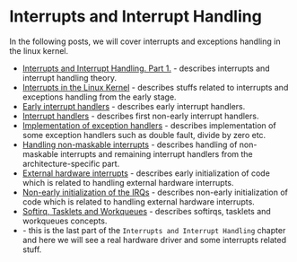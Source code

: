# Interrupts and Interrupt Handling

In the following posts, we will cover interrupts and exceptions handling in the linux kernel.

* [Interrupts and Interrupt Handling. Part 1.](https://github.com/0xAX/linux-insides/blob/master/Interrupts/interrupts-1.md) - describes interrupts and interrupt handling theory.
* [Interrupts in the Linux Kernel](https://github.com/0xAX/linux-insides/blob/master/Interrupts/interrupts-2.md) - describes stuffs related to interrupts and exceptions handling from the early stage.
* [Early interrupt handlers](https://github.com/0xAX/linux-insides/blob/master/Interrupts/interrupts-3.md) - describes early interrupt handlers.
* [Interrupt handlers](https://github.com/0xAX/linux-insides/blob/master/Interrupts/interrupts-4.md) - describes first non-early interrupt handlers.
* [Implementation of exception handlers](https://github.com/0xAX/linux-insides/blob/master/Interrupts/interrupts-5.md) - describes implementation of some exception handlers such as double fault, divide by zero etc.
* [Handling non-maskable interrupts](https://github.com/0xAX/linux-insides/blob/master/interrupts/interrupts-6.md) - describes handling of non-maskable interrupts and remaining interrupt handlers from the architecture-specific part.
* [External hardware interrupts](https://github.com/0xAX/linux-insides/blob/master/interrupts/interrupts-7.md) - describes early initialization of code which is related to handling external hardware interrupts.
* [Non-early initialization of the IRQs](https://github.com/0xAX/linux-insides/blob/master/interrupts/interrupts-8.md) - describes non-early initialization of code which is related to handling external hardware interrupts.
* [Softirq, Tasklets and Workqueues](https://github.com/0xAX/linux-insides/blob/master/interrupts/interrupts-9.md) - describes softirqs, tasklets and workqueues concepts.
* [](https://github.com/0xAX/linux-insides/blob/master/interrupts/interrupts-10.md) - this is the last part of the `Interrupts and Interrupt Handling` chapter and here we will see a real hardware driver and some interrupts related stuff.
